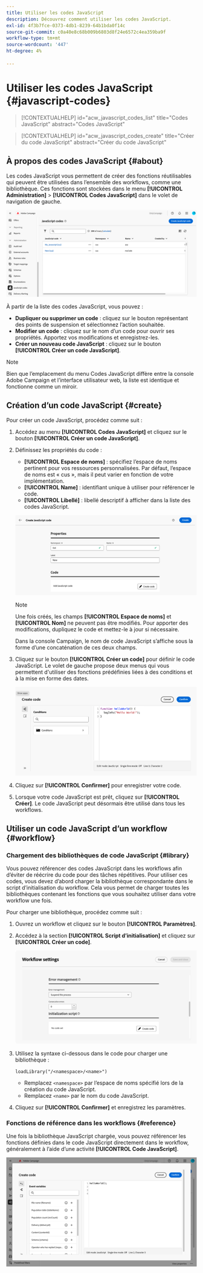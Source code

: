 ```yaml
---
title: Utiliser les codes JavaScript
description: Découvrez comment utiliser les codes JavaScript.
exl-id: 4f3b7fce-0373-4db1-8239-64b1bda0f14c
source-git-commit: c0a40e8c68b009b6803d8f24e6572c4ea359ba9f
workflow-type: tm+mt
source-wordcount: '447'
ht-degree: 4%

---
```


# Utiliser les codes JavaScript {#javascript-codes}

>[!CONTEXTUALHELP]
>id="acw_javascript_codes_list"
>title="Codes JavaScript"
>abstract="Codes JavaScript"

>[!CONTEXTUALHELP]
>id="acw_javascript_codes_create"
>title="Créer du code JavaScript"
>abstract="Créer du code JavaScript"

## À propos des codes JavaScript {#about}

Les codes JavaScript vous permettent de créer des fonctions réutilisables qui peuvent être utilisées dans l’ensemble des workflows, comme une bibliothèque. Ces fonctions sont stockées dans le menu **[!UICONTROL Administration]** > **[!UICONTROL Codes JavaScript]** dans le volet de navigation de gauche.

![](assets/javascript-list.png)

À partir de la liste des codes JavaScript, vous pouvez :

* **Dupliquer ou supprimer un code** : cliquez sur le bouton représentant des points de suspension et sélectionnez l’action souhaitée.
* **Modifier un code** : cliquez sur le nom d’un code pour ouvrir ses propriétés. Apportez vos modifications et enregistrez-les.
* **Créer un nouveau code JavaScript** : cliquez sur le bouton **[!UICONTROL Créer un code JavaScript]**.

>[!NOTE]
>
>Bien que l’emplacement du menu Codes JavaScript diffère entre la console Adobe Campaign et l’interface utilisateur web, la liste est identique et fonctionne comme un miroir.

## Création d’un code JavaScript {#create}

Pour créer un code JavaScript, procédez comme suit :

1. Accédez au menu **[!UICONTROL Codes JavaScript]** et cliquez sur le bouton **[!UICONTROL Créer un code JavaScript]**.

1. Définissez les propriétés du code :

   * **[!UICONTROL Espace de noms]** : spécifiez l’espace de noms pertinent pour vos ressources personnalisées. Par défaut, l’espace de noms est « cus », mais il peut varier en fonction de votre implémentation.
   * **[!UICONTROL Name]** : identifiant unique à utiliser pour référencer le code.
   * **[!UICONTROL Libellé]** : libellé descriptif à afficher dans la liste des codes JavaScript.

   ![](assets/javascript-create.png)

   >[!NOTE]
   >
   >Une fois créés, les champs **[!UICONTROL Espace de noms]** et **[!UICONTROL Nom]** ne peuvent pas être modifiés. Pour apporter des modifications, dupliquez le code et mettez-le à jour si nécessaire.
   >
   >Dans la console Campaign, le nom de code JavaScript s’affiche sous la forme d’une concaténation de ces deux champs.

1. Cliquez sur le bouton **[!UICONTROL Créer un code]** pour définir le code JavaScript. Le volet de gauche propose deux menus qui vous permettent d&#39;utiliser des fonctions prédéfinies liées à des conditions et à la mise en forme des dates.

   ![](assets/javascript-code.png)

1. Cliquez sur **[!UICONTROL Confirmer]** pour enregistrer votre code.

1. Lorsque votre code JavaScript est prêt, cliquez sur **[!UICONTROL Créer]**.  Le code JavaScript peut désormais être utilisé dans tous les workflows.

## Utiliser un code JavaScript d’un workflow {#workflow}

### Chargement des bibliothèques de code JavaScript {#library}

Vous pouvez référencer des codes JavaScript dans les workflows afin d’éviter de réécrire du code pour des tâches répétitives. Pour utiliser ces codes, vous devez d’abord charger la bibliothèque correspondante dans le script d’initialisation du workflow. Cela vous permet de charger toutes les bibliothèques contenant les fonctions que vous souhaitez utiliser dans votre workflow une fois.

Pour charger une bibliothèque, procédez comme suit :

1. Ouvrez un workflow et cliquez sur le bouton **[!UICONTROL Paramètres]**.
1. Accédez à la section **[!UICONTROL Script d’initialisation]** et cliquez sur **[!UICONTROL Créer un code]**.

   ![](assets/javascript-initialization.png)

1. Utilisez la syntaxe ci-dessous dans le code pour charger une bibliothèque :

   ```
   loadLibrary("/<namespace>/<name>")
   ```

   * Remplacez `<namespace>` par l’espace de noms spécifié lors de la création du code JavaScript.
   * Remplacez `<name>` par le nom du code JavaScript.

1. Cliquez sur **[!UICONTROL Confirmer]** et enregistrez les paramètres.

### Fonctions de référence dans les workflows {#reference}

Une fois la bibliothèque JavaScript chargée, vous pouvez référencer les fonctions définies dans le code JavaScript directement dans le workflow, généralement à l’aide d’une activité **[!UICONTROL Code JavaScript]**.

![](assets/javascript-function.png)
